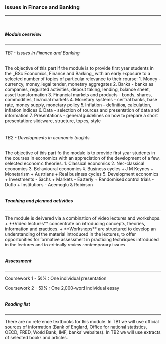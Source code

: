 <h3>Issues in Finance and Banking</h3>
<hr>
<br>

<h5>Module overview</h5>
<hr>

<h6>TB1 - Issues in Finance and Banking</h6>
The objective of this part if the module is to provide first year students in the _BSc Economics, Finance and Banking_ with an early exposure to a selected number of topics of particular relevance to their course:
  1. Money - currency, money, legal tender, monetary aggregates
  2. Banks - banks as companies, regulated activities, deposit taking, lending, balance sheet, asset transformation
  3. Financial markets and products - bonds, shares, commodities, financial markets
  4. Monetary systems - central banks, base rate, money supply, monetary policy
  5. Inflation - definition, calculation, inflation indices
  6. Data - selection of sources and presentation of data and information
  7. Presentations - general guidelines on how to prepare a short presentation: slideware, structure, topics, style
<br><br>

<h6>TB2 - Developments in economic toughts</h6>
The objective of this part fo the module is to provide first year students in the courses in economics with an appreciation of the development of a few, selected economic theories. 
1. Classical economics
2. Neo-classical economics
3. Behavioural economics
4. Business cycles
  + J M Keynes
  + Monetarism
  + Austrians
  + Real business cycles
5. Development economics
  + Investments - Sachs
  + Markets - Easterly
  + Randomised control trials - Duflo
  + Institutions - Acemoglu & Robinson
<br><br>


<h5>Teaching and planned activities</h5>
<hr>
The module is delivered via a combination of video lectures and workshops.
<br>
+ **Video lectures** concentrate on introducing concepts, theories, information and practices.
+ **Workshops** are structured to develop an understanding of the material introduced in the lectures, to offer opportunities for formative assessment in practicing techniques introduced in the lectures and to critically review contemporary issues
<br><br>

<h5>Assessment</h5>
<hr>
Coursework 1 - 50%
: One individual presentation

Coursework 2 - 50%
: One 2,000-word individual essay
<br><br>


<h5>Reading list</h5>
<hr>
There are no reference textbooks for this module. In TB1 we will use official sources of information (Bank of England, Office for national statistics, OECD, FRED, World Bank, IMF, banks' websites). In TB2 we will use extracts of selected books and articles.

